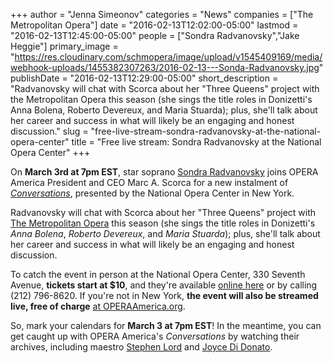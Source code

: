 +++
author = "Jenna Simeonov"
categories = "News"
companies = ["The Metropolitan Opera"]
date = "2016-02-13T12:02:00-05:00"
lastmod = "2016-02-13T12:45:00-05:00"
people = ["Sondra Radvanovsky","Jake Heggie"]
primary_image = "https://res.cloudinary.com/schmopera/image/upload/v1545409169/media/webhook-uploads/1455382307263/2016-02-13---Sonda-Radvanovsky.jpg"
publishDate = "2016-02-13T12:29:00-05:00"
short_description = "Radvanovsky will chat with Scorca about her &quot;Three Queens&quot; project with the Metropolitan Opera this season (she sings the title roles in Donizetti&#039;s Anna Bolena, Roberto Devereux, and Maria Stuarda); plus, she&#039;ll talk about her career and success in what will likely be an engaging and honest discussion."
slug = "free-live-stream-sondra-radvanovsky-at-the-national-opera-center"
title = "Free live stream: Sondra Radvanovsky at the National Opera Center"
+++

On **March 3rd at 7pm EST**, star soprano [Sondra Radvanovsky](/scene/people/sondra-radvanovsky/) joins OPERA America President and CEO Marc A. Scorca for a new instalment of [*Conversations*](http://www.operaamerica.org/content/operacenter/onstage/index.aspx#Conversations), presented by the National Opera Center in New York.

Radvanovsky will chat with Scorca about her "Three Queens" project with [The Metropolitan Opera](/scene/companies/the-metropolitan-opera/) this season (she sings the title roles in Donizetti's *Anna Bolena*, *Roberto Devereux*, and *Maria Stuarda*); plus, she'll talk about her career and success in what will likely be an engaging and honest discussion. 

To catch the event in person at the National Opera Center, 330 Seventh Avenue, **tickets start at $10**, and they're available [online here](http://www.operaamerica.org/content/operacenter/onstage/index.aspx) or by calling (212) 796-8620. If you're not in New York, **the event will also be streamed live, free of charge** [at OPERAAmerica.org](http://www.operaamerica.org/content/OperaCenter/onStage/live.aspx). 

So, mark your calendars for **March 3 at 7pm EST**! In the meantime, you can get caught up with OPERA America's *Conversations* by watching their archives, including maestro [Stephen Lord](https://youtu.be/2LufZ2cfFPA) and [Joyce Di Donato](https://youtu.be/-peZ1aRsZk4).
